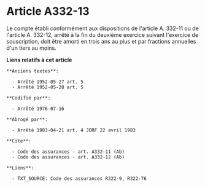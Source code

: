# Article A332-13

Le compte établi conformément aux dispositions de l'article A. 332-11 ou de l'article A. 332-12, arrêté à la fin du deuxième
exercice suivant l'exercice de souscription, doit être amorti en trois ans au plus et par fractions annuelles d'un tiers au
moins.

**Liens relatifs à cet article**

	**Anciens textes**:

	  - Arrêté 1952-05-27 art. 5
	  - Arrêté 1952-05-28 art. 5

	**Codifié par**:

	  - Arrêté 1976-07-16

	**Abrogé par**:

	  - Arrêté 1983-04-21 art. 4 JORF 22 avril 1983

	**Cite**:

	  - Code des assurances - art. A332-11 (Ab)
	  - Code des assurances - art. A332-12 (Ab)

	**Liens**:

	  - TXT_SOURCE: Code des assurances R322-9, R322-76
